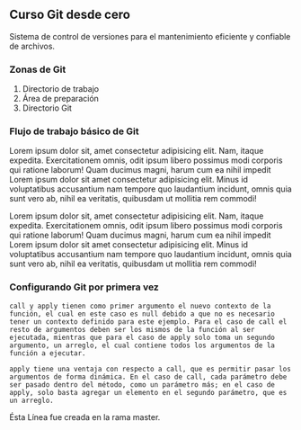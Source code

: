 ## Curso Git desde cero
Sistema de control de versiones para el mantenimiento eficiente y confiable de archivos.

### Zonas de Git
1. Directorio de trabajo
2. Área de preparación
3. Directorio Git

### Flujo de trabajo básico de Git
Lorem ipsum dolor sit, amet consectetur adipisicing elit. Nam, itaque expedita. Exercitationem omnis, odit ipsum libero possimus modi corporis qui ratione laborum! Quam ducimus magni, harum cum ea nihil impedit Lorem ipsum dolor sit amet consectetur adipisicing elit. Minus id voluptatibus accusantium nam tempore quo laudantium incidunt, omnis quia sunt vero ab, nihil ea veritatis, quibusdam ut mollitia rem commodi!

Lorem ipsum dolor sit, amet consectetur adipisicing elit. Nam, itaque expedita. Exercitationem omnis, odit ipsum libero possimus modi corporis qui ratione laborum! Quam ducimus magni, harum cum ea nihil impedit Lorem ipsum dolor sit amet consectetur adipisicing elit. Minus id voluptatibus accusantium nam tempore quo laudantium incidunt, omnis quia sunt vero ab, nihil ea veritatis, quibusdam ut mollitia rem commodi!

### Configurando Git por primera vez
```
call y apply tienen como primer argumento el nuevo contexto de la función, el cual en este caso es null debido a que no es necesario tener un contexto definido para este ejemplo. Para el caso de call el resto de argumentos deben ser los mismos de la función al ser ejecutada, mientras que para el caso de apply solo toma un segundo argumento, un arreglo, el cual contiene todos los argumentos de la función a ejecutar.

apply tiene una ventaja con respecto a call, que es permitir pasar los argumentos de forma dinámica. En el caso de call, cada parámetro debe ser pasado dentro del método, como un parámetro más; en el caso de apply, solo basta agregar un elemento en el segundo parámetro, que es un arreglo.
```

Ésta Línea fue creada en la rama master.